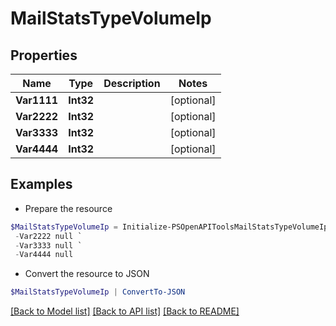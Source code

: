 # MailStatsTypeVolumeIp
## Properties

Name | Type | Description | Notes
------------ | ------------- | ------------- | -------------
**Var1111** | **Int32** |  | [optional] 
**Var2222** | **Int32** |  | [optional] 
**Var3333** | **Int32** |  | [optional] 
**Var4444** | **Int32** |  | [optional] 

## Examples

- Prepare the resource
```powershell
$MailStatsTypeVolumeIp = Initialize-PSOpenAPIToolsMailStatsTypeVolumeIp  -Var1111 null `
 -Var2222 null `
 -Var3333 null `
 -Var4444 null
```

- Convert the resource to JSON
```powershell
$MailStatsTypeVolumeIp | ConvertTo-JSON
```

[[Back to Model list]](../README.md#documentation-for-models) [[Back to API list]](../README.md#documentation-for-api-endpoints) [[Back to README]](../README.md)

